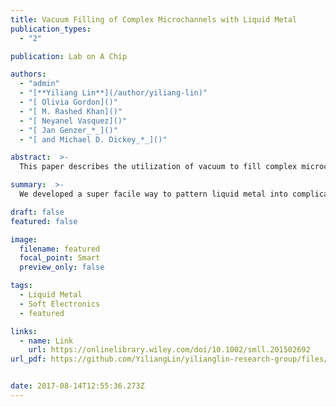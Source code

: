 ```yaml
---
title: Vacuum Filling of Complex Microchannels with Liquid Metal
publication_types:
  - "2"

publication: Lab on A Chip

authors:
  - "admin"
  - "[**Yiliang Lin**](/author/yiliang-lin)"
  - "[ Olivia Gordon]()"
  - "[ M. Rashed Khan]()"
  - "[ Neyanel Vasquez]()"
  - "[ Jan Genzer_*_]()"
  - "[ and Michael D. Dickey_*_]()"

abstract:  >-
  This paper describes the utilization of vacuum to fill complex microchannels with liquid metal. Microchannels filled with liquid metal are useful as conductors for soft and stretchable electronics, as well as for microfluidic components such as electrodes, antennas, pumps, or heaters. Liquid metals are often injected manually into the inlet of a microchannel using a syringe. Injection can only occur if displaced air in the channels has a pathway to escape, which is usually accomplished using outlets. The positive pressure (relative to atmosphere) needed to inject fluids can also cause leaks or delamination of the channels during injection. Here we show a simple and hands-free method to fill microchannels with liquid metal that addresses these issues. The process begins by covering a single inlet with liquid metal. Placing the entire structure in a vacuum chamber removes the air from the channels and the surrounding elastomer. Restoring atmospheric pressure in the chamber creates a positive pressure differential that pushes the metal into the channels. Experiments and a simple model of the filling process both suggest that the elastomeric channel walls absorb residual air displaced by the metal as it fills the channels. Thus, the metal can fill dead-ends with features as small as several microns and branched structures within seconds without the need for any outlets. The method can also fill completely serpentine microchannels up to a few meters in length. The ability to fill dense and complex geometries with liquid metal in this manner may enable broader application of liquid metals in electronic and microfluidic applications.

summary:  >-
  We developed a super facile way to pattern liquid metal into complicated microstructures with branches and dead-ends. The process only took less than 1 minute.

draft: false
featured: false

image:
  filename: featured
  focal_point: Smart
  preview_only: false

tags:
  - Liquid Metal
  - Soft Electronics
  - featured

links:
  - name: Link
    url: https://onlinelibrary.wiley.com/doi/10.1002/smll.201502692
url_pdf: https://github.com/YiliangLin/yilianglin-research-group/files/9945912/Vacuum.filling.of.complex.microchannels.with.liquid.metal.pdf)


date: 2017-08-14T12:55:36.273Z
---
```

